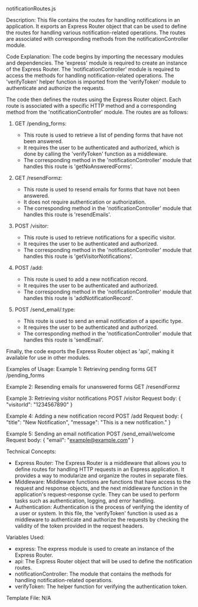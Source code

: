 notificationRoutes.js

Description:
This file contains the routes for handling notifications in an application. It exports an Express Router object that can be used to define the routes for handling various notification-related operations. The routes are associated with corresponding methods from the notificationController module.

Code Explanation:
The code begins by importing the necessary modules and dependencies. The 'express' module is required to create an instance of the Express Router. The 'notificationController' module is required to access the methods for handling notification-related operations. The 'verifyToken' helper function is imported from the 'verifyToken' module to authenticate and authorize the requests.

The code then defines the routes using the Express Router object. Each route is associated with a specific HTTP method and a corresponding method from the 'notificationController' module. The routes are as follows:

1. GET /pending_forms:
   - This route is used to retrieve a list of pending forms that have not been answered.
   - It requires the user to be authenticated and authorized, which is done by calling the 'verifyToken' function as a middleware.
   - The corresponding method in the 'notificationController' module that handles this route is 'getNoAnsweredForms'.

2. GET /resendFormz:
   - This route is used to resend emails for forms that have not been answered.
   - It does not require authentication or authorization.
   - The corresponding method in the 'notificationController' module that handles this route is 'resendEmails'.

3. POST /visitor:
   - This route is used to retrieve notifications for a specific visitor.
   - It requires the user to be authenticated and authorized.
   - The corresponding method in the 'notificationController' module that handles this route is 'getVisitorNotifications'.

4. POST /add:
   - This route is used to add a new notification record.
   - It requires the user to be authenticated and authorized.
   - The corresponding method in the 'notificationController' module that handles this route is 'addNotificationRecord'.

5. POST /send_email/:type:
   - This route is used to send an email notification of a specific type.
   - It requires the user to be authenticated and authorized.
   - The corresponding method in the 'notificationController' module that handles this route is 'sendEmail'.

Finally, the code exports the Express Router object as 'api', making it available for use in other modules.

Examples of Usage:
Example 1: Retrieving pending forms
GET /pending_forms

Example 2: Resending emails for unanswered forms
GET /resendFormz

Example 3: Retrieving visitor notifications
POST /visitor
Request body:
{
  "visitorId": "1234567890"
}

Example 4: Adding a new notification record
POST /add
Request body:
{
  "title": "New Notification",
  "message": "This is a new notification."
}

Example 5: Sending an email notification
POST /send_email/welcome
Request body:
{
  "email": "example@example.com"
}

Technical Concepts:
- Express Router: The Express Router is a middleware that allows you to define routes for handling HTTP requests in an Express application. It provides a way to modularize and organize the routes in separate files.
- Middleware: Middleware functions are functions that have access to the request and response objects, and the next middleware function in the application's request-response cycle. They can be used to perform tasks such as authentication, logging, and error handling.
- Authentication: Authentication is the process of verifying the identity of a user or system. In this file, the 'verifyToken' function is used as a middleware to authenticate and authorize the requests by checking the validity of the token provided in the request headers.

Variables Used:
- express: The express module is used to create an instance of the Express Router.
- api: The Express Router object that will be used to define the notification routes.
- notificationController: The module that contains the methods for handling notification-related operations.
- verifyToken: The helper function for verifying the authentication token.

Template File:
N/A